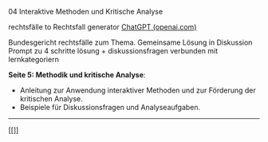 04 Interaktive Methoden und Kritische Analyse

rechtsfälle to Rechtsfall generator [ChatGPT (openai.com)](https://chat.openai.com/g/g-ZoE3y0XCw-hfp-rechtsfall-generator)

Bundesgericht rechtsfälle zum Thema. Gemeinsame Lösung in Diskussion
Prompt zu 4 schritte lösung + diskussionsfragen verbunden mit lernkategoriern

**Seite 5: Methodik und kritische Analyse**:

- Anleitung zur Anwendung interaktiver Methoden und zur Förderung der kritischen Analyse.
- Beispiele für Diskussionsfragen und Analyseaufgaben.

---
[[]]